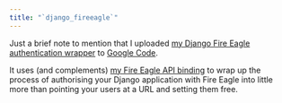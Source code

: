 ```yaml
---
title: "`django_fireeagle`"
---
```

Just a brief note to mention that I uploaded [my Django Fire Eagle
authentication wrapper][django_fireeagle] to [Google Code][].

It uses (and complements) [my Fire Eagle API binding][fireeagle_api] to
wrap up the process of authorising your Django application with Fire
Eagle into little more than pointing your users at a URL and setting
them free.

[django_fireeagle]: http://django-fireeagle.googlecode.com/
[Google Code]: http://code.google.com/
[fireeagle_api]: http://fireeagle.yahoo.net/developer/code/python
